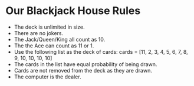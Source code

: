 # Our Blackjack House Rules

* The deck is unlimited in size.
* There are no jokers.
* The Jack/Queen/King all count as 10.
* The the Ace can count as 11 or 1.
* Use the following list as the deck of cards:
cards = [11, 2, 3, 4, 5, 6, 7, 8, 9, 10, 10, 10, 10]
* The cards in the list have equal probability of being drawn.
* Cards are not removed from the deck as they are drawn.
* The computer is the dealer.
